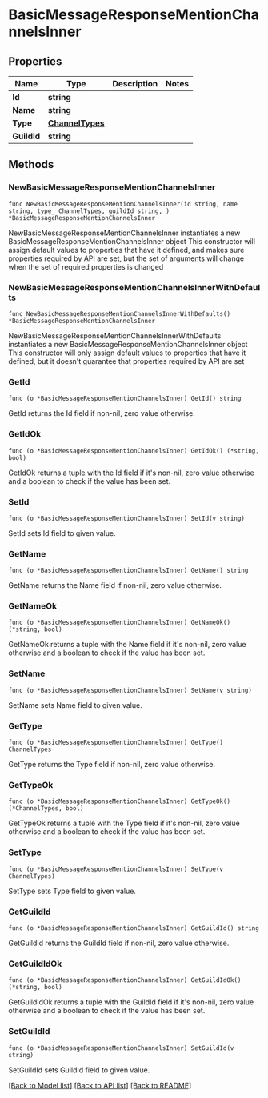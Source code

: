 # BasicMessageResponseMentionChannelsInner

## Properties

Name | Type | Description | Notes
------------ | ------------- | ------------- | -------------
**Id** | **string** |  | 
**Name** | **string** |  | 
**Type** | [**ChannelTypes**](ChannelTypes.md) |  | 
**GuildId** | **string** |  | 

## Methods

### NewBasicMessageResponseMentionChannelsInner

`func NewBasicMessageResponseMentionChannelsInner(id string, name string, type_ ChannelTypes, guildId string, ) *BasicMessageResponseMentionChannelsInner`

NewBasicMessageResponseMentionChannelsInner instantiates a new BasicMessageResponseMentionChannelsInner object
This constructor will assign default values to properties that have it defined,
and makes sure properties required by API are set, but the set of arguments
will change when the set of required properties is changed

### NewBasicMessageResponseMentionChannelsInnerWithDefaults

`func NewBasicMessageResponseMentionChannelsInnerWithDefaults() *BasicMessageResponseMentionChannelsInner`

NewBasicMessageResponseMentionChannelsInnerWithDefaults instantiates a new BasicMessageResponseMentionChannelsInner object
This constructor will only assign default values to properties that have it defined,
but it doesn't guarantee that properties required by API are set

### GetId

`func (o *BasicMessageResponseMentionChannelsInner) GetId() string`

GetId returns the Id field if non-nil, zero value otherwise.

### GetIdOk

`func (o *BasicMessageResponseMentionChannelsInner) GetIdOk() (*string, bool)`

GetIdOk returns a tuple with the Id field if it's non-nil, zero value otherwise
and a boolean to check if the value has been set.

### SetId

`func (o *BasicMessageResponseMentionChannelsInner) SetId(v string)`

SetId sets Id field to given value.


### GetName

`func (o *BasicMessageResponseMentionChannelsInner) GetName() string`

GetName returns the Name field if non-nil, zero value otherwise.

### GetNameOk

`func (o *BasicMessageResponseMentionChannelsInner) GetNameOk() (*string, bool)`

GetNameOk returns a tuple with the Name field if it's non-nil, zero value otherwise
and a boolean to check if the value has been set.

### SetName

`func (o *BasicMessageResponseMentionChannelsInner) SetName(v string)`

SetName sets Name field to given value.


### GetType

`func (o *BasicMessageResponseMentionChannelsInner) GetType() ChannelTypes`

GetType returns the Type field if non-nil, zero value otherwise.

### GetTypeOk

`func (o *BasicMessageResponseMentionChannelsInner) GetTypeOk() (*ChannelTypes, bool)`

GetTypeOk returns a tuple with the Type field if it's non-nil, zero value otherwise
and a boolean to check if the value has been set.

### SetType

`func (o *BasicMessageResponseMentionChannelsInner) SetType(v ChannelTypes)`

SetType sets Type field to given value.


### GetGuildId

`func (o *BasicMessageResponseMentionChannelsInner) GetGuildId() string`

GetGuildId returns the GuildId field if non-nil, zero value otherwise.

### GetGuildIdOk

`func (o *BasicMessageResponseMentionChannelsInner) GetGuildIdOk() (*string, bool)`

GetGuildIdOk returns a tuple with the GuildId field if it's non-nil, zero value otherwise
and a boolean to check if the value has been set.

### SetGuildId

`func (o *BasicMessageResponseMentionChannelsInner) SetGuildId(v string)`

SetGuildId sets GuildId field to given value.



[[Back to Model list]](../README.md#documentation-for-models) [[Back to API list]](../README.md#documentation-for-api-endpoints) [[Back to README]](../README.md)


